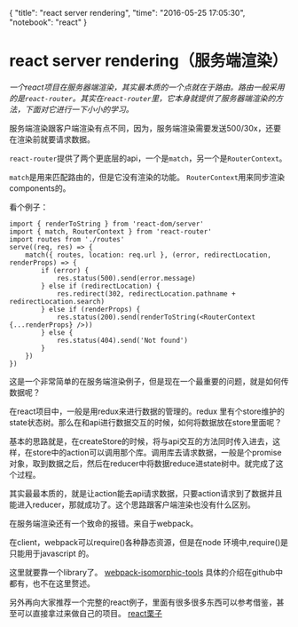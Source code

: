 
{
  "title": "react server rendering",
  "time": "2016-05-25 17:05:30",
  "notebook": "react"
}

# react server rendering（服务端渲染）

*一个react项目在服务器端渲染，其实最本质的一个点就在于路由。路由一般采用的是`react-router`。其实在`react-router`里，它本身就提供了服务器端渲染的方法，下面对它进行一下小小的学习。*

服务端渲染跟客户端渲染有点不同，因为，服务端渲染需要发送500/30x，还要在渲染前就要请求数据。

`react-router`提供了两个更底层的api，一个是`match`，另一个是`RouterContext`。

`match`是用来匹配路由的，但是它没有渲染的功能。
`RouterContext`用来同步渲染components的。

看个例子：
```
import { renderToString } from 'react-dom/server'
import { match, RouterContext } from 'react-router'
import routes from './routes'
serve((req, res) => {
    match({ routes, location: req.url }, (error, redirectLocation, renderProps) => {
        if (error) {
            res.status(500).send(error.message)
        } else if (redirectLocation) {
            res.redirect(302, redirectLocation.pathname + redirectLocation.search)
        } else if (renderProps) {
            res.status(200).send(renderToString(<RouterContext {...renderProps} />))
        } else {
            res.status(404).send('Not found')
        }
    })
})
```
这是一个非常简单的在服务端渲染例子，但是现在一个最重要的问题，就是如何传数据呢？

在react项目中，一般是用redux来进行数据的管理的。redux 里有个store维护的state状态树。那么在和api进行数据交互的时候，如何将数据放在store里面呢？

基本的思路就是，在createStore的时候，将与api交互的方法同时传入进去，这样，在store中的action可以调用那个库。调用库去请求数据，一般是个promise对象，取到数据之后，然后在reducer中将数据reduce进state树中。就完成了这个过程。

其实最最本质的，就是让action能去api请求数据，只要action请求到了数据并且能进入reducer，那就成功了。这个思路跟客户端渲染也没有什么区别。

在服务端渲染还有一个致命的报错。来自于webpack。

在client，webpack可以require()各种静态资源，但是在node 环境中,require()是只能用于javascript 的。

这里就要靠一个library了。
[webpack-isomorphic-tools](https://github.com/halt-hammerzeit/webpack-isomorphic-tools)
具体的介绍在github中都有，也不在这里赘述。

另外再向大家推荐一个完整的react例子，里面有很多很多东西可以参考借鉴，甚至可以直接拿过来做自己的项目。
[react栗子](https://github.com/erikras/react-redux-universal-hot-example)
